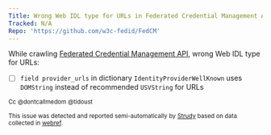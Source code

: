 ```yaml
---
Title: Wrong Web IDL type for URLs in Federated Credential Management API
Tracked: N/A
Repo: 'https://github.com/w3c-fedid/FedCM'
---
```


While crawling [Federated Credential Management API](https://w3c-fedid.github.io/FedCM/), wrong Web IDL type for URLs:
* [ ] `field provider_urls` in dictionary `IdentityProviderWellKnown` uses `DOMString` instead of recommended `USVString` for URLs

<sub>Cc @dontcallmedom @tidoust</sub>

<sub>This issue was detected and reported semi-automatically by [Strudy](https://github.com/w3c/strudy/) based on data collected in [webref](https://github.com/w3c/webref/).</sub>
